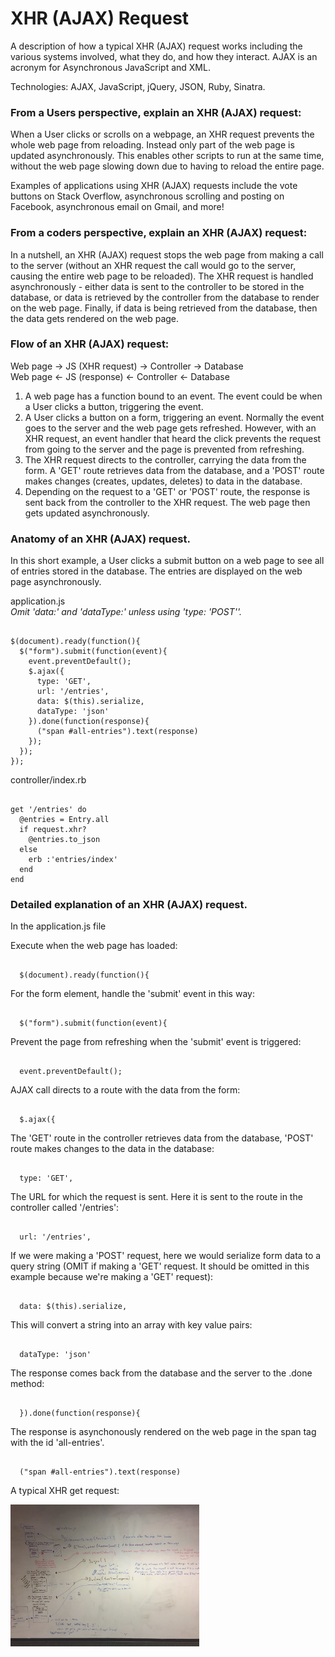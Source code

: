 <link href="public/css/application.css" rel="stylesheet" type="text/css">
<h1>XHR (AJAX) Request</h1>

<p>A description of how a typical XHR (AJAX) request works including the various systems involved, what they do, and how they interact. AJAX is an acronym for Asynchronous JavaScript and XML.</p>

<p>Technologies: AJAX, JavaScript, jQuery, JSON, Ruby, Sinatra.</p>

<h3>From a Users perspective, explain an XHR (AJAX) request:</h3>

<p>When a User clicks or scrolls on a webpage, an XHR request prevents the whole web page from reloading. Instead only part of the web page is updated asynchronously. This enables other scripts to run at the same time, without the web page slowing down due to having to reload the entire page.</p> 

<p>Examples of applications using XHR (AJAX) requests include the vote buttons on Stack Overflow, asynchronous scrolling and posting on Facebook, asynchronous email on Gmail, and more!

<h3>From a coders perspective, explain an XHR (AJAX) request:</h3>

<p>In a nutshell, an XHR (AJAX) request stops the web page from making a call to the server (without an XHR request the call would go to the server, causing the entire web page to be reloaded). The XHR request is handled asynchronously - either data is sent to the controller to be stored in the database, or data is retrieved by the controller from the database to render on the web page. Finally, if data is being retrieved from the database, then the data gets rendered on the web page.</p>

<h3>Flow of an XHR (AJAX) request:</h3>

<p>Web page -> JS (XHR request) -> Controller -> Database <br>
Web page <- JS (response) <- Controller <- Database </p>

<ol>
	<li>A web page has a function bound to an event. The event could be when a User clicks a button, triggering the event.</li> 
	<li>A User clicks a button on a form, triggering an event. Normally the event goes to the server and the web page gets refreshed. However, with an XHR request, an event handler that heard the click prevents the request from going to the server and the page is prevented from refreshing.</li>
	<li>The XHR request directs to the controller, carrying the data from the form. A 'GET' route retrieves data from the database, and a 'POST' route makes changes (creates, updates, deletes) to data in the database.</li>
	<li>Depending on the request to a 'GET' or 'POST' route, the response is sent back from the controller to the XHR request. The web page then gets updated asynchronously.</li>
</ol>

<h3>Anatomy of an XHR (AJAX) request.</h3> 

<p>In this short example, a User clicks a submit button on a web page to see all of entries stored in the database. The entries are displayed on the web page asynchronously.</p>

<p>application.js <br>
<i>Omit 'data:' and 'dataType:' unless using 'type: 'POST''.</i></p>

<pre><code>
$(document).ready(function(){
  $("form").submit(function(event){
    event.preventDefault();
    $.ajax({
      type: 'GET',
      url: '/entries',
      data: $(this).serialize,  
      dataType: 'json' 
    }).done(function(response){
      ("span #all-entries").text(response)
    });
  });
});
</code></pre> 

<p>controller/index.rb</p>
<pre><code>
get '/entries' do
  @entries = Entry.all
  if request.xhr?
    @entries.to_json
  else
    erb :'entries/index'
  end
end 
</code></pre> 

<h3>Detailed explanation of an XHR (AJAX) request.</h3>

<p>In the application.js file</p>

<p>Execute when the web page has loaded:</p>

<pre><code>
  $(document).ready(function(){
</code></pre>

<p>For the form element, handle the 'submit' event in this way:</p>
<pre><code>
  $("form").submit(function(event){
</code></pre>

<p>Prevent the page from refreshing when the 'submit' event is triggered:</p>
<pre><code>
  event.preventDefault();
</code></pre>

<p>AJAX call directs to a route with the data from the form:</p>
<pre><code>
  $.ajax({
</code></pre>

<p>The 'GET' route in the controller retrieves data from the database, 'POST' route makes changes to the data in the database:</p>
<pre><code>
  type: 'GET',
</code></pre>

<p>The URL for which the request is sent. Here it is sent to the route in the controller called '/entries':</p>
<pre><code>
  url: '/entries',
</code></pre>

<p>If we were making a 'POST' request, here we would serialize form data to a query string (OMIT if making a 'GET' request. It should be omitted in this example because we're making a 'GET' request):</p>
<pre><code>
  data: $(this).serialize,
</code></pre>

<p>This will convert a string into an array with key value pairs:</p>
<pre><code>
  dataType: 'json' 
</code></pre>  

<p>The response comes back from the database and the server to the .done method:</p>
<pre><code>
  }).done(function(response){
</code></pre> 

<p>The response is asynchonously rendered on the web page in the span tag with the id 'all-entries'.</p>
<pre><code>
  ("span #all-entries").text(response)
</code></pre> 
      
<p>A typical XHR get request:</p>
<img src="ajax-request.JPG" alt="XHR Request" height="45%" width="60%">


